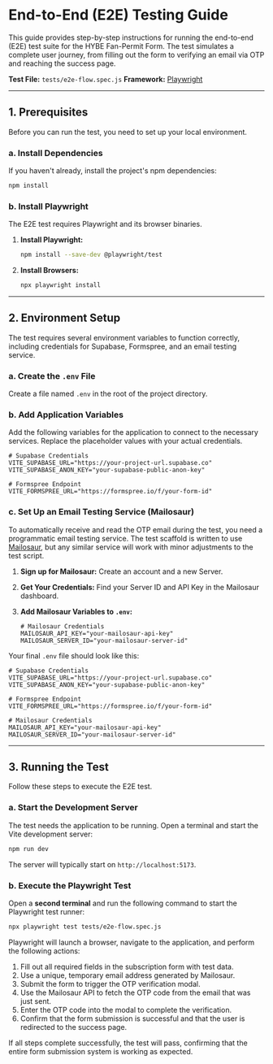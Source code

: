 # End-to-End (E2E) Testing Guide

This guide provides step-by-step instructions for running the end-to-end (E2E) test suite for the HYBE Fan-Permit Form. The test simulates a complete user journey, from filling out the form to verifying an email via OTP and reaching the success page.

**Test File:** `tests/e2e-flow.spec.js`
**Framework:** [Playwright](https://playwright.dev/)

---

## 1. Prerequisites

Before you can run the test, you need to set up your local environment.

### a. Install Dependencies

If you haven't already, install the project's npm dependencies:

```bash
npm install
```

### b. Install Playwright

The E2E test requires Playwright and its browser binaries.

1.  **Install Playwright:**
    ```bash
    npm install --save-dev @playwright/test
    ```

2.  **Install Browsers:**
    ```bash
    npx playwright install
    ```

---

## 2. Environment Setup

The test requires several environment variables to function correctly, including credentials for Supabase, Formspree, and an email testing service.

### a. Create the `.env` File

Create a file named `.env` in the root of the project directory.

### b. Add Application Variables

Add the following variables for the application to connect to the necessary services. Replace the placeholder values with your actual credentials.

```env
# Supabase Credentials
VITE_SUPABASE_URL="https://your-project-url.supabase.co"
VITE_SUPABASE_ANON_KEY="your-supabase-public-anon-key"

# Formspree Endpoint
VITE_FORMSPREE_URL="https://formspree.io/f/your-form-id"
```

### c. Set Up an Email Testing Service (Mailosaur)

To automatically receive and read the OTP email during the test, you need a programmatic email testing service. The test scaffold is written to use [Mailosaur](https://mailosaur.com), but any similar service will work with minor adjustments to the test script.

1.  **Sign up for Mailosaur:** Create an account and a new Server.
2.  **Get Your Credentials:** Find your Server ID and API Key in the Mailosaur dashboard.
3.  **Add Mailosaur Variables to `.env`:**

    ```env
    # Mailosaur Credentials
    MAILOSAUR_API_KEY="your-mailosaur-api-key"
    MAILOSAUR_SERVER_ID="your-mailosaur-server-id"
    ```

Your final `.env` file should look like this:

```env
# Supabase Credentials
VITE_SUPABASE_URL="https://your-project-url.supabase.co"
VITE_SUPABASE_ANON_KEY="your-supabase-public-anon-key"

# Formspree Endpoint
VITE_FORMSPREE_URL="https://formspree.io/f/your-form-id"

# Mailosaur Credentials
MAILOSAUR_API_KEY="your-mailosaur-api-key"
MAILOSAUR_SERVER_ID="your-mailosaur-server-id"
```

---

## 3. Running the Test

Follow these steps to execute the E2E test.

### a. Start the Development Server

The test needs the application to be running. Open a terminal and start the Vite development server:

```bash
npm run dev
```

The server will typically start on `http://localhost:5173`.

### b. Execute the Playwright Test

Open a **second terminal** and run the following command to start the Playwright test runner:

```bash
npx playwright test tests/e2e-flow.spec.js
```

Playwright will launch a browser, navigate to the application, and perform the following actions:
1.  Fill out all required fields in the subscription form with test data.
2.  Use a unique, temporary email address generated by Mailosaur.
3.  Submit the form to trigger the OTP verification modal.
4.  Use the Mailosaur API to fetch the OTP code from the email that was just sent.
5.  Enter the OTP code into the modal to complete the verification.
6.  Confirm that the form submission is successful and that the user is redirected to the success page.

If all steps complete successfully, the test will pass, confirming that the entire form submission system is working as expected.